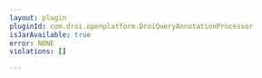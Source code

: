 ```yaml
---
layout: plugin
pluginId: com.droi.openplatform.DroiQueryAnnotationProcessor
isJarAvailable: true
error: NONE
violations: []

---
```

